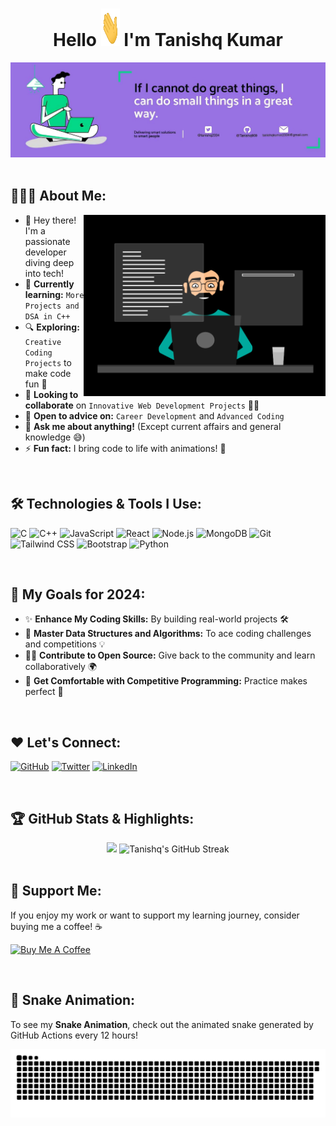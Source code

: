 <h1 align="center">Hello <img src="https://raw.githubusercontent.com/ABSphreak/ABSphreak/master/gifs/Hi.gif" width="30px" height="60px"> I'm Tanishq Kumar</h1>

<div align="center">
  <img src="./banner.jpg" alt="Tanishq Kumar's Banner" />
</div>

<br/>

## 👨🏻‍💻 About Me:

<img src="./thoughtworks-gif_dribbble.gif" height="290px" align="right" />

- 👋 Hey there! I'm a passionate developer diving deep into tech!  
- 🌱 **Currently learning:** `More Projects and DSA in C++`  
- 🔍 **Exploring:** `Creative Coding Projects` to make code fun 🎨  
- 👯 **Looking to collaborate** on `Innovative Web Development Projects` 👨‍💻  
- 🤔 **Open to advice on:** `Career Development` and `Advanced Coding`  
- 💬 **Ask me about anything!** (Except current affairs and general knowledge 😅)  
- ⚡ **Fun fact:** I bring code to life with animations! 🎉

<br/>

## 🛠️ Technologies & Tools I Use:

<p>
  <img alt="C" src="https://img.shields.io/badge/C-00599C?style=for-the-badge&logo=c&logoColor=white" height="25px"/>
  <img alt="C++" src="https://img.shields.io/badge/C%2B%2B-00599C?style=for-the-badge&logo=c%2B%2B&logoColor=white" height="25px"/>
  <img alt="JavaScript" src="https://img.shields.io/badge/JavaScript-323330?style=for-the-badge&logo=javascript&logoColor=F7DF1E" height="25px"/>
  <img alt="React" src="https://img.shields.io/badge/React-20232A?style=for-the-badge&logo=react&logoColor=61DAFB" height="25px"/>
  <img alt="Node.js" src="https://img.shields.io/badge/-Node.js-43853d?style=for-the-badge&logo=node.js&logoColor=white" height="25px"/>
  <img alt="MongoDB" src="https://img.shields.io/badge/-MongoDB-4EA94B?style=for-the-badge&logo=mongodb&logoColor=white" height="25px"/>
  <img alt="Git" src="https://img.shields.io/badge/-Git-F05032?style=for-the-badge&logo=git&logoColor=white" height="25px"/>
  <img alt="Tailwind CSS" src="https://img.shields.io/badge/Tailwind_CSS-38B2AC?style=for-the-badge&logo=tailwind-css&logoColor=white" height="25px"/>
  <img alt="Bootstrap" src="https://img.shields.io/badge/Bootstrap-563D7C?style=for-the-badge&logo=bootstrap&logoColor=white" height="25px"/>
  <img alt="Python" src="https://img.shields.io/badge/Python-14354C?style=for-the-badge&logo=python&logoColor=white" height="25px"/>
</p>

<br/>

## 🚀 My Goals for 2024:

- ✨ **Enhance My Coding Skills:** By building real-world projects 🛠️  
- 🧠 **Master Data Structures and Algorithms:** To ace coding challenges and competitions 💡  
- 👨‍💻 **Contribute to Open Source:** Give back to the community and learn collaboratively 🌍  
- 🎯 **Get Comfortable with Competitive Programming:** Practice makes perfect 🥇

<br/>

## ❤️ Let's Connect:

<p>
  <a href="https://github.com/Tanishq909" target="_blank"><img alt="GitHub" src="https://img.shields.io/badge/GitHub-181717.svg?style=for-the-badge&logo=github&logoColor=white" height="30px" /></a>
  <a href="https://twitter.com/your_twitter_handle" target="_blank"><img alt="Twitter" src="https://img.shields.io/badge/Twitter-1DA1F2.svg?style=for-the-badge&logo=twitter&logoColor=white" height="30px" /></a>
  <a href="https://www.linkedin.com/in/tanishq-kumar/" target="_blank"><img alt="LinkedIn" src="https://img.shields.io/badge/LinkedIn-0077B5.svg?style=for-the-badge&logo=linkedin&logoColor=white" height="30px" /></a>
</p>

<br/>

## 🏆 GitHub Stats & Highlights:

<div align="center">
  <img src="https://github-readme-stats.vercel.app/api?username=Tanishq909&show_icons=true&theme=radical" />
  <img src="https://github-readme-streak-stats.herokuapp.com/?user=Tanishq909&theme=radical" alt="Tanishq's GitHub Streak" />
</div>

<br/>

## 🤝 Support Me:

If you enjoy my work or want to support my learning journey, consider buying me a coffee! ☕

<a href="https://www.buymeacoffee.com/your_username" target="_blank"><img src="https://cdn.buymeacoffee.com/buttons/v2/default-violet.png" alt="Buy Me A Coffee" height="60px" width="200px"></a>

<br/>

## 🐍 Snake Animation:

To see my **Snake Animation**, check out the animated snake generated by GitHub Actions every 12 hours!

<div align="center">
  <img src="https://raw.githubusercontent.com/Tanishq909/Tanishq909/output/snake.svg" alt="Snake Animation" />
</div>

